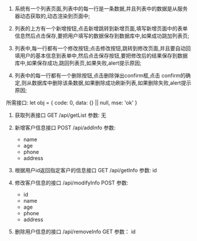 1. 系统有一个列表页面,列表中的每一行是一条数据,并且列表中的数据是从服务器动态获取的,动态渲染到页面中;

2. 列表的上方有一个新增按钮,点击新增跳转到新增页面,填写新增页面中的表单信息然后点击保存,要把用户填写的数据保存到数据库中,如果成功跳加列表页;

3. 列表中,每一行都有一个修改按钮;点击修改按钮,跳转到修改页面,并且要自动回填用户的基本信息到表单中,然后点击保存按钮,要把修改后的结果保存到数据库中,如果保存成功,跳回列表页,如果失败,alert提示原因;

4. 列表中的每一行都有一个删除按钮,点击删除弹出confirm框,点击 confirm的确定,则从数据库中删除该条数据,如果删除成功刷新列表,如果删除失败,alert提示原因;

所需接口:
let obj = {
    code: 0,
    data: {} || null,
    mse: 'ok'
}
1. 获取列表接口
GET
 /api/getList
参数: 无

2. 新增客户信息接口
 POST
 /api/addInfo
  参数:
   - name 
   - age 
   - phone 
   - address
   
3. 根据用户id返回指定客户的信息接口
 GET
 /api/getInfo 参数: id
 
4. 修改客户信息的接口
 /api/modifyInfo 
 POST
 参数:
    - id
    - name 
    - age 
    - phone 
    - address
    
5. 删除用户信息的接口 /api/removeInfo
GET
参数：
id


